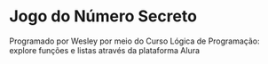 # Jogo do Número Secreto

Programado por Wesley por meio do Curso Lógica de Programação: explore funções e listas através da plataforma Alura

